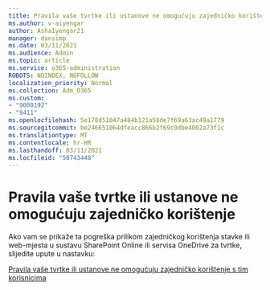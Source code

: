 ```yaml
---
title: Pravila vaše tvrtke ili ustanove ne omogućuju zajedničko korištenje
ms.author: v-aiyengar
author: AshaIyengar21
manager: dansimp
ms.date: 03/11/2021
ms.audience: Admin
ms.topic: article
ms.service: o365-administration
ROBOTS: NOINDEX, NOFOLLOW
localization_priority: Normal
ms.collection: Adm_O365
ms.custom:
- "9000192"
- "9411"
ms.openlocfilehash: 5e178d51047a484b121a58de7f69a63ac49a1779
ms.sourcegitcommit: be246651064dfeacc866b2f69c0dbe4002a73f1c
ms.translationtype: MT
ms.contentlocale: hr-HR
ms.lasthandoff: 03/11/2021
ms.locfileid: "50743448"
---
```

# <a name="your-organizations-policies-do-not-allow-you-to-share"></a>Pravila vaše tvrtke ili ustanove ne omogućuju zajedničko korištenje

Ako vam se prikaže ta pogreška prilikom zajedničkog korištenja stavke ili web-mjesta u sustavu SharePoint Online ili servisa OneDrive za tvrtke, slijedite upute u nastavku:
 
[Pravila vaše tvrtke ili ustanove ne omogućuju zajedničko korištenje s tim korisnicima](https://docs.microsoft.com/sharepoint/troubleshoot/sharing-and-permissions/organization-policies-do-not-allow-you-to-share-with-users-error)